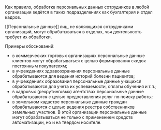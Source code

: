 Как правило, обработка персональных данных сотрудников в любой организации ведётся в таких подразделениях как бухгалтерия и отдел кадров.

[[Персональные данные]] лиц, не являющихся сотрудниками организаций, могут обрабатываться в отделах, чья деятельность требует их обработки. 


Примеры обоснований:

- в коммерческих торговых организациях персональные данные клиентов могут обрабатываться с целью формирования скидок постоянным покупателям;
- в учреждениях здравоохранения персональные данные обрабатываются для ведения историй болезни пациентов;
- в учреждениях образования персональные данные учащихся обрабатываются для учета их успеваемости, оплаты обучения и т.п.;
- в кадровых (рекрутинговых) агентствах персональные данные обрабатываются с целью предоставления услуг по поиску работы;
- в земельном кадастре персональные данные граждан обрабатываются с целью ведения реестра собственников земельных участков. В этой организации персональные данные могут обрабатываться не только с применением средств автоматизации, но и на твердом носителе.
